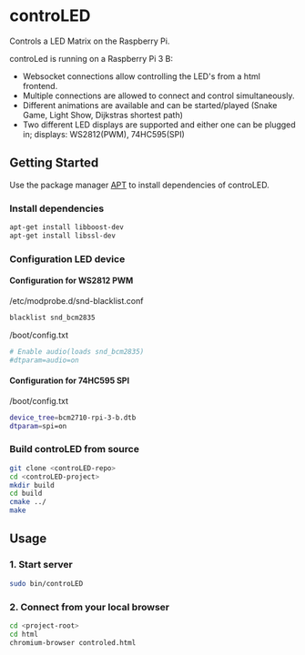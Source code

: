 # controLED

Controls a LED Matrix on the Raspberry Pi.

controLed is running on a Raspberry Pi 3 B:
- Websocket connections allow controlling the LED's from a html frontend.
- Multiple connections are allowed to connect and control simultaneously.
- Different animations are available and can be started/played (Snake Game, Light Show, Dijkstras shortest path)
- Two different LED displays are supported and either one can be plugged in; displays: WS2812(PWM), 74HC595(SPI)



## Getting Started

Use the package manager [APT](https://packages.debian.org/en/apt) to install dependencies of controLED.

### Install dependencies

```bash
apt-get install libboost-dev
apt-get install libssl-dev
```

### Configuration LED device

#### Configuration for WS2812 PWM
/etc/modprobe.d/snd-blacklist.conf
```bash
blacklist snd_bcm2835
```

/boot/config.txt
```bash
# Enable audio(loads snd_bcm2835)
#dtparam=audio=on
```

#### Configuration for 74HC595 SPI
/boot/config.txt
```bash
device_tree=bcm2710-rpi-3-b.dtb
dtparam=spi=on
```

### Build controLED from source
```bash
git clone <controLED-repo>
cd <controLED-project>
mkdir build
cd build
cmake ../
make
```


## Usage

### 1. Start server
```bash
sudo bin/controLED
```

### 2. Connect from your local browser
```bash
cd <project-root>
cd html
chromium-browser controled.html
```